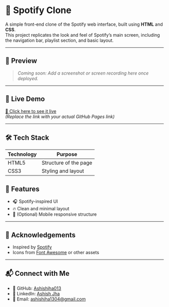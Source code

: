 # 🎵 Spotify Clone

A simple front-end clone of the Spotify web interface, built using **HTML** and **CSS**.  
This project replicates the look and feel of Spotify’s main screen, including the navigation bar, playlist section, and basic layout.

---

## 📸 Preview

> *Coming soon: Add a screenshot or screen recording here once deployed.*

---

## 🚀 Live Demo

[🔗 Click here to see it live](https://ashishjha013.github.io/Spotify-Clone/)  
*(Replace the link with your actual GitHub Pages link)*

---

## 🛠 Tech Stack

| Technology | Purpose              |
|------------|----------------------|
| HTML5      | Structure of the page |
| CSS3       | Styling and layout    |

## 🎯 Features

- 🎧 Spotify-inspired UI
- 🔥 Clean and minimal layout
- 📱 (Optional) Mobile responsive structure

---

## 🙌 Acknowledgements

- Inspired by [Spotify](https://spotify.com)
- Icons from [Font Awesome](https://fontawesome.com/) or other assets

---

## 📬 Connect with Me

- 🔗 GitHub: [Ashishjha013](https://github.com/Ashishjha013)
- 💼 LinkedIn: [Ashish Jha](https://www.linkedin.com/in/ashishjha13/)
- 📧 Email: [ashishjha1304@gmail.com](mailto:ashishjha1304@gmail.com)

